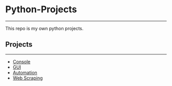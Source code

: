



# Python-Projects
---


This repo is my own python projects.




## Projects
---
*  [Console](https://github.com/pyaephyokyaw15/Python-Projects/tree/main/1.Console)
*  [GUI](https://github.com/pyaephyokyaw15/Python-Projects/tree/main/2.GUI)
*  [Automation](https://github.com/pyaephyokyaw15/Python-Projects/tree/main/3.Automation)
*  [Web Scraping](https://github.com/pyaephyokyaw15/Python-Projects/tree/main/4.Web%20Scraping)


